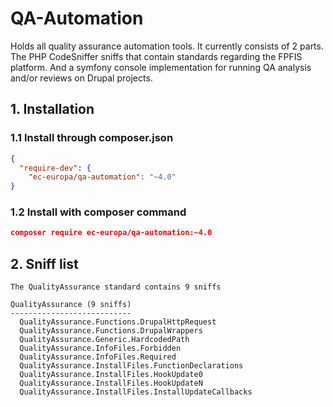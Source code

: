 # QA-Automation

Holds all quality assurance automation tools. It currently consists of 2
parts. The PHP CodeSniffer sniffs that contain standards regarding the
FPFIS platform. And a symfony console implementation for running QA
analysis and/or reviews on Drupal projects.

## 1. Installation

### 1.1 Install through composer.json

```json
{
  "require-dev": {
    "ec-europa/qa-automation": "~4.0"
}
```

### 1.2 Install with composer command
```json
composer require ec-europa/qa-automation:~4.0
```

## 2. Sniff list

<!--- Start snifflist. -->

```
The QualityAssurance standard contains 9 sniffs

QualityAssurance (9 sniffs)
---------------------------
  QualityAssurance.Functions.DrupalHttpRequest
  QualityAssurance.Functions.DrupalWrappers
  QualityAssurance.Generic.HardcodedPath
  QualityAssurance.InfoFiles.Forbidden
  QualityAssurance.InfoFiles.Required
  QualityAssurance.InstallFiles.FunctionDeclarations
  QualityAssurance.InstallFiles.HookUpdate0
  QualityAssurance.InstallFiles.HookUpdateN
  QualityAssurance.InstallFiles.InstallUpdateCallbacks
```

<!--- End snifflist. -->